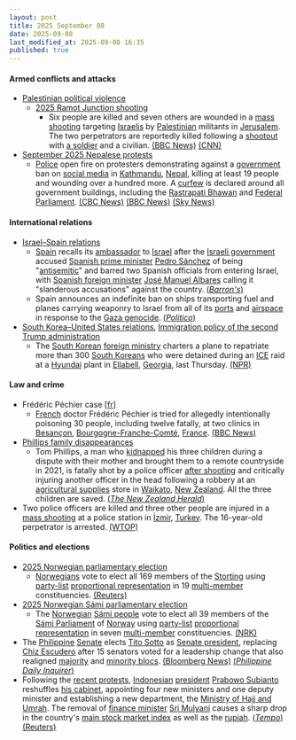 ```yaml
---
layout: post
title: 2025 September 08
date: 2025-09-08
last_modified_at: 2025-09-08 16:35
published: true
---
```



#### Armed conflicts and attacks

* [Palestinian political violence](https://en.wikipedia.org/wiki/Palestinian_political_violence "Palestinian political violence")
  * [2025 Ramot Junction shooting](https://en.wikipedia.org/wiki/2025_Ramot_Junction_shooting "2025 Ramot Junction shooting")
    * Six people are killed and seven others are wounded in a [mass shooting](https://en.wikipedia.org/wiki/Mass_shooting "Mass shooting") targeting [Israelis](https://en.wikipedia.org/wiki/Israelis "Israelis") by [Palestinian](https://en.wikipedia.org/wiki/Palestine "Palestine") militants in [Jerusalem](https://en.wikipedia.org/wiki/Jerusalem "Jerusalem"). The two perpetrators are reportedly killed following a [shootout](https://en.wikipedia.org/wiki/Shootout "Shootout") with [a soldier](https://en.wikipedia.org/wiki/Israel_Defense_Forces "Israel Defense Forces") and a civilian. [(BBC News)](https://www.bbc.co.uk/news/articles/cr70ny0l7vgo) [(CNN)](https://edition.cnn.com/2025/09/08/middleeast/jerusalem-attack-dozen-injured-intl)
* [September 2025 Nepalese protests](https://en.wikipedia.org/wiki/September_2025_Nepalese_protests "September 2025 Nepalese protests")
  * [Police](https://en.wikipedia.org/wiki/Nepal_Police "Nepal Police") open fire on protesters demonstrating against a [government](https://en.wikipedia.org/wiki/Government_of_Nepal "Government of Nepal") ban on [social media](https://en.wikipedia.org/wiki/Social_media "Social media") in [Kathmandu](https://en.wikipedia.org/wiki/Kathmandu "Kathmandu"), [Nepal](https://en.wikipedia.org/wiki/Nepal "Nepal"), killing at least 19 people and wounding over a hundred more. A [curfew](https://en.wikipedia.org/wiki/Curfew "Curfew") is declared around all government buildings, including the [Rastrapati Bhawan](https://en.wikipedia.org/wiki/Rastrapati_Bhawan "Rastrapati Bhawan") and [Federal Parliament](https://en.wikipedia.org/wiki/Federal_Parliament_of_Nepal "Federal Parliament of Nepal"). [(CBC News)](https://www.cbc.ca/news/world/nepal-deadly-protests-1.7627595) [(BBC News)](https://www.bbc.co.uk/news/articles/c78nd2zy9jgo) [(Sky News)](https://news.sky.com/story/at-least-14-dead-in-nepal-protests-over-social-media-ban-13427038)

#### International relations

* [Israel–Spain relations](https://en.wikipedia.org/wiki/Israel%E2%80%93Spain_relations "Israel–Spain relations")
  * [Spain](https://en.wikipedia.org/wiki/Spain "Spain") recalls its [ambassador](https://en.wikipedia.org/wiki/Ambassador "Ambassador") to [Israel](https://en.wikipedia.org/wiki/Israel "Israel") after the [Israeli government](https://en.wikipedia.org/wiki/Cabinet_of_Israel "Cabinet of Israel") accused [Spanish prime minister](https://en.wikipedia.org/wiki/Prime_Minister_of_Spain "Prime Minister of Spain") [Pedro Sánchez](https://en.wikipedia.org/wiki/Pedro_S%C3%A1nchez "Pedro Sánchez") of being "[antisemitic](https://en.wikipedia.org/wiki/Antisemitism "Antisemitism")" and barred two Spanish officials from entering Israel, with [Spanish foreign minister](https://en.wikipedia.org/wiki/List_of_foreign_ministers_of_Spain "List of foreign ministers of Spain") [José Manuel Albares](https://en.wikipedia.org/wiki/Jos%C3%A9_Manuel_Albares "José Manuel Albares") calling it "slanderous accusations" against the country. [(*Barron's*)](https://www.barrons.com/news/spain-recalls-ambassador-to-israel-over-antisemitism-spat-812f1f88)
  * Spain announces an indefinite ban on ships transporting fuel and planes carrying weaponry to Israel from all of its [ports](https://en.wikipedia.org/wiki/Port "Port") and [airspace](https://en.wikipedia.org/wiki/Airspace "Airspace") in response to the [Gaza genocide](https://en.wikipedia.org/wiki/Gaza_genocide "Gaza genocide"). [(*Politico*)](https://www.politico.eu/article/spain-pm-sanchez-permanent-weapons-embargo-israel/)
* [South Korea–United States relations](https://en.wikipedia.org/wiki/South_Korea%E2%80%93United_States_relations "South Korea–United States relations"), [Immigration policy of the second Trump administration](https://en.wikipedia.org/wiki/Immigration_policy_of_the_second_Trump_administration "Immigration policy of the second Trump administration")
  * The [South Korean](https://en.wikipedia.org/wiki/South_Korea "South Korea") [foreign ministry](https://en.wikipedia.org/wiki/Ministry_of_Foreign_Affairs_%28South_Korea%29 "Ministry of Foreign Affairs (South Korea)") charters a plane to repatriate more than 300 [South Koreans](https://en.wikipedia.org/wiki/South_Koreans "South Koreans") who were detained during an [ICE](https://en.wikipedia.org/wiki/Immigrations_and_Customs_Enforcement "Immigrations and Customs Enforcement") raid at a [Hyundai](https://en.wikipedia.org/wiki/Hyundai "Hyundai") plant in [Ellabell](https://en.wikipedia.org/wiki/Ellabell%2C_Georgia "Ellabell, Georgia"), [Georgia](https://en.wikipedia.org/wiki/Georgia_%28US_state%29 "Georgia (US state)"), last Thursday. [(NPR)](https://www.npr.org/2025/09/06/nx-s1-5532604/hyundai-immigration-raid-georgia-south-korea)

#### Law and crime

* Frédéric Péchier case [[fr](https://fr.wikipedia.org/wiki/Affaire_Fr%C3%A9d%C3%A9ric_P%C3%A9chier "fr:Affaire Frédéric Péchier")]
  * [French](https://en.wikipedia.org/wiki/French_people "French people") doctor Frédéric Péchier is tried for allegedly intentionally poisoning 30 people, including twelve fatally, at two clinics in [Besançon](https://en.wikipedia.org/wiki/Besan%C3%A7on "Besançon"), [Bourgogne-Franche-Comté](https://en.wikipedia.org/wiki/Bourgogne-Franche-Comt%C3%A9 "Bourgogne-Franche-Comté"), [France](https://en.wikipedia.org/wiki/France "France"). [(BBC News)](https://www.bbc.com/news/articles/crl5ngj9zwgo)
* [Phillips family disappearances](https://en.wikipedia.org/wiki/Phillips_family_disappearances "Phillips family disappearances")
  * Tom Phillips, a man who [kidnapped](https://en.wikipedia.org/wiki/Kidnapping "Kidnapping") his three children during a dispute with their mother and brought them to a remote countryside in 2021, is fatally shot by a police officer [after shooting](https://en.wikipedia.org/wiki/Shootout "Shootout") and critically injuring another officer in the head following a robbery at an [agricultural supplies](https://en.wikipedia.org/wiki/Agricultural_supplies "Agricultural supplies") store in [Waikato](https://en.wikipedia.org/wiki/Waikato "Waikato"), [New Zealand](https://en.wikipedia.org/wiki/New_Zealand "New Zealand"). All the three children are saved. [(*The New Zealand Herald*)](https://www.nzherald.co.nz/nz/marokopa-children-found-after-tom-phillips-killed-in-police-shooting/GAVRHEIFR5DSBPD3QVWCNSG72U/)
* Two police officers are killed and three other people are injured in a [mass shooting](https://en.wikipedia.org/wiki/Mass_shooting "Mass shooting") at a police station in [İzmir](https://en.wikipedia.org/wiki/%C4%B0zmir "İzmir"), [Turkey](https://en.wikipedia.org/wiki/Turkey "Turkey"). The 16-year-old perpetrator is arrested. [(WTOP)](https://wtop.com/world/2025/09/teenager-kills-2-officers-in-attack-on-turkish-police-station/)

#### Politics and elections

* [2025 Norwegian parliamentary election](https://en.wikipedia.org/wiki/2025_Norwegian_parliamentary_election "2025 Norwegian parliamentary election")
  * [Norwegians](https://en.wikipedia.org/wiki/Norwegians "Norwegians") vote to elect all 169 members of the [Storting](https://en.wikipedia.org/wiki/Storting "Storting") using [party-list](https://en.wikipedia.org/wiki/Party-list_proportional_representation "Party-list proportional representation") [proportional representation](https://en.wikipedia.org/wiki/Proportional_representation "Proportional representation") in 19 [multi-member](https://en.wikipedia.org/wiki/Voting_systems#Multiple-winner_methods "Voting systems") constituencies. [(Reuters)](https://www.reuters.com/world/europe/norwegians-vote-labour-party-narrowly-favoured-win-re-election-2025-09-08/)
* [2025 Norwegian Sámi parliamentary election](https://en.wikipedia.org/wiki/2025_Norwegian_S%C3%A1mi_parliamentary_election "2025 Norwegian Sámi parliamentary election")
  * The [Norwegian](https://simple.wikipedia.org/wiki/S%C3%A1mi_people_of_Norway "simple:Sámi people of Norway") [Sámi people](https://en.wikipedia.org/wiki/S%C3%A1mi_people "Sámi people") vote to elect all 39 members of the [Sámi Parliament](https://en.wikipedia.org/wiki/S%C3%A1mi_Parliament_of_Norway "Sámi Parliament of Norway") of [Norway](https://en.wikipedia.org/wiki/Norway "Norway") using [party-list](https://en.wikipedia.org/wiki/Party-list_proportional_representation "Party-list proportional representation") [proportional representation](https://en.wikipedia.org/wiki/Proportional_representation "Proportional representation") in seven [multi-member](https://en.wikipedia.org/wiki/Voting_systems#Multiple-winner_methods "Voting systems") constituencies. [(NRK)](https://www.nrk.no/sapmi/ohpihii-adjana-vahku-ovdalgo-samedikki-valgabohtosat-leat-aibbas-_ielgan-1.17559597)
* The [Philippine](https://en.wikipedia.org/wiki/Philippines "Philippines") [Senate](https://en.wikipedia.org/wiki/Senate_of_the_Philippines "Senate of the Philippines") elects [Tito Sotto](https://en.wikipedia.org/wiki/Tito_Sotto "Tito Sotto") as [Senate president](https://en.wikipedia.org/wiki/President_of_the_Senate_of_the_Philippines "President of the Senate of the Philippines"), replacing [Chiz Escudero](https://en.wikipedia.org/wiki/Chiz_Escudero "Chiz Escudero") after 15 senators voted for a leadership change that also realigned [majority](https://en.wikipedia.org/wiki/Senate_of_the_Philippines#Majority_bloc "Senate of the Philippines") and [minority blocs](https://en.wikipedia.org/wiki/Senate_of_the_Philippines#Minority_bloc "Senate of the Philippines"). [(Bloomberg News)](https://www.bloomberg.com/news/articles/2025-09-08/philippine-senate-elects-new-head-as-corruption-scandal-builds) [(*Philippine Daily Inquirer*)](https://newsinfo.inquirer.net/2106201/escudero-ousted-sotto-is-new-senate-president)
* Following the [recent protests](https://en.wikipedia.org/wiki/August_2025_Indonesian_protests "August 2025 Indonesian protests"), [Indonesian](https://en.wikipedia.org/wiki/Indonesia "Indonesia") [president](https://en.wikipedia.org/wiki/President_of_Indonesia "President of Indonesia") [Prabowo Subianto](https://en.wikipedia.org/wiki/Prabowo_Subianto "Prabowo Subianto") reshuffles [his cabinet](https://en.wikipedia.org/wiki/Red_and_White_Cabinet "Red and White Cabinet"), appointing four new ministers and one deputy minister and establishing a new department, the [Ministry of Hajj and Umrah](https://en.wikipedia.org/wiki/Ministry_of_Hajj_and_Umrah_%28Indonesia%29 "Ministry of Hajj and Umrah (Indonesia)"). The removal of [finance minister](https://en.wikipedia.org/wiki/List_of_ministers_of_finance_%28Indonesia%29 "List of ministers of finance (Indonesia)") [Sri Mulyani](https://en.wikipedia.org/wiki/Sri_Mulyani "Sri Mulyani") causes a sharp drop in the country's [main stock market index](https://en.wikipedia.org/wiki/IDX_Composite "IDX Composite") as well as the [rupiah](https://en.wikipedia.org/wiki/Indonesian_rupiah "Indonesian rupiah"). [(*Tempo*)](https://en.tempo.co/read/2047100/prabowo-inaugurates-four-new-ministers-one-deputy-minister-in-cabinet-reshuffle) [(Reuters)](https://www.reuters.com/world/asia-pacific/indonesia-replaces-respected-finance-minister-with-economist-promising-rapid-2025-09-08/)
